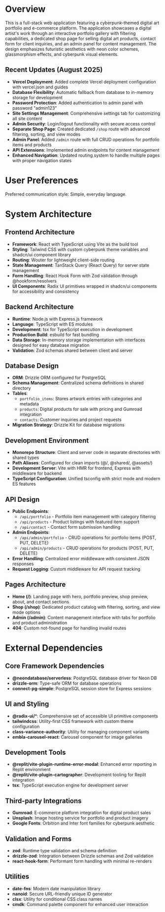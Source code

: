# Overview

This is a full-stack web application featuring a cyberpunk-themed digital art portfolio and e-commerce platform. The application showcases a digital artist's work through an interactive portfolio gallery with filtering capabilities, a dedicated shop page for selling digital art products, contact form for client inquiries, and an admin panel for content management. The design emphasizes futuristic aesthetics with neon color schemes, glassmorphism effects, and cyberpunk visual elements.

## Recent Updates (August 2025)

- **Vercel Deployment**: Added complete Vercel deployment configuration with vercel.json and guides
- **Database Flexibility**: Automatic fallback from database to in-memory storage for development
- **Password Protection**: Added authentication to admin panel with password "admin123"
- **Site Settings Management**: Comprehensive settings tab for customizing all site content
- **Admin Security**: Login/logout functionality with secure access control
- **Separate Shop Page**: Created dedicated `/shop` route with advanced filtering, sorting, and view modes
- **Admin Panel**: Added `/admin` route with full CRUD operations for portfolio items and products
- **API Extensions**: Implemented admin endpoints for content management
- **Enhanced Navigation**: Updated routing system to handle multiple pages with proper navigation states

# User Preferences

Preferred communication style: Simple, everyday language.

# System Architecture

## Frontend Architecture
- **Framework**: React with TypeScript using Vite as the build tool
- **Styling**: Tailwind CSS with custom cyberpunk theme variables and shadcn/ui component library
- **Routing**: Wouter for lightweight client-side routing
- **State Management**: TanStack Query (React Query) for server state management
- **Form Handling**: React Hook Form with Zod validation through @hookform/resolvers
- **UI Components**: Radix UI primitives wrapped in shadcn/ui components for accessibility and consistency

## Backend Architecture
- **Runtime**: Node.js with Express.js framework
- **Language**: TypeScript with ES modules
- **Development**: tsx for TypeScript execution in development
- **Production Build**: esbuild for fast bundling
- **Data Storage**: In-memory storage implementation with interfaces designed for easy database migration
- **Validation**: Zod schemas shared between client and server

## Database Design
- **ORM**: Drizzle ORM configured for PostgreSQL
- **Schema Management**: Centralized schema definitions in shared directory
- **Tables**: 
  - `portfolio_items`: Stores artwork entries with categories and metadata
  - `products`: Digital products for sale with pricing and Gumroad integration
  - `contacts`: Customer inquiries and project requests
- **Migration Strategy**: Drizzle Kit for database migrations

## Development Environment
- **Monorepo Structure**: Client and server code in separate directories with shared types
- **Path Aliases**: Configured for clean imports (@/, @shared/, @assets/)
- **Development Server**: Vite with HMR for frontend, Express with middleware for backend
- **TypeScript Configuration**: Unified tsconfig with strict mode and modern ES features

## API Design
- **Public Endpoints**: 
  - `/api/portfolio` - Portfolio item management with category filtering
  - `/api/products` - Product listings with featured item support
  - `/api/contact` - Contact form submission handling
- **Admin Endpoints**:
  - `/api/admin/portfolio` - CRUD operations for portfolio items (POST, PUT, DELETE)
  - `/api/admin/products` - CRUD operations for products (POST, PUT, DELETE)
- **Error Handling**: Centralized error middleware with consistent JSON responses
- **Request Logging**: Custom middleware for API request tracking

## Pages Architecture
- **Home (/)**: Landing page with hero, portfolio preview, shop preview, about, and contact sections
- **Shop (/shop)**: Dedicated product catalog with filtering, sorting, and view mode options
- **Admin (/admin)**: Content management interface with tabs for portfolio and product administration
- **404**: Custom not-found page for handling invalid routes

# External Dependencies

## Core Framework Dependencies
- **@neondatabase/serverless**: PostgreSQL database driver for Neon DB
- **drizzle-orm**: Type-safe ORM for database operations
- **connect-pg-simple**: PostgreSQL session store for Express sessions

## UI and Styling
- **@radix-ui/***: Comprehensive set of accessible UI primitive components
- **tailwindcss**: Utility-first CSS framework with custom theme configuration
- **class-variance-authority**: Utility for managing component variants
- **embla-carousel-react**: Carousel component for image galleries

## Development Tools
- **@replit/vite-plugin-runtime-error-modal**: Enhanced error reporting in Replit environment
- **@replit/vite-plugin-cartographer**: Development tooling for Replit integration
- **tsx**: TypeScript execution engine for development server

## Third-party Integrations
- **Gumroad**: E-commerce platform integration for digital product sales
- **Unsplash**: Image hosting service for portfolio and product imagery
- **Google Fonts**: Orbitron and Inter font families for cyberpunk aesthetic

## Validation and Forms
- **zod**: Runtime type validation and schema definition
- **drizzle-zod**: Integration between Drizzle schemas and Zod validation
- **react-hook-form**: Performant form handling with minimal re-renders

## Utilities
- **date-fns**: Modern date manipulation library
- **nanoid**: Secure URL-friendly unique ID generator
- **clsx**: Utility for conditional CSS class names
- **cmdk**: Command palette component for enhanced user interaction